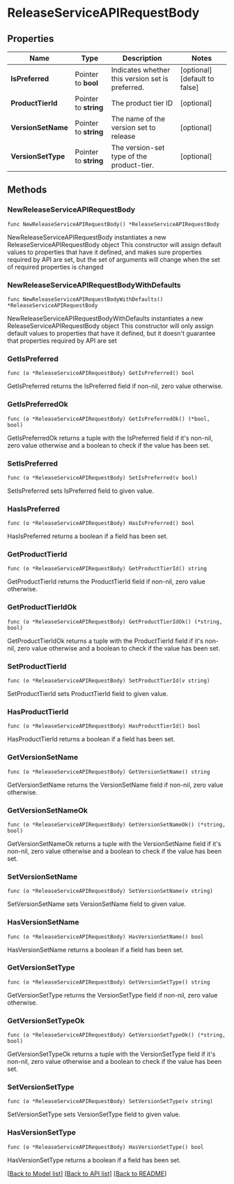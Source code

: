 # ReleaseServiceAPIRequestBody

## Properties

Name | Type | Description | Notes
------------ | ------------- | ------------- | -------------
**IsPreferred** | Pointer to **bool** | Indicates whether this version set is preferred. | [optional] [default to false]
**ProductTierId** | Pointer to **string** | The product tier ID | [optional] 
**VersionSetName** | Pointer to **string** | The name of the version set to release | [optional] 
**VersionSetType** | Pointer to **string** | The version-set type of the product-tier. | [optional] 

## Methods

### NewReleaseServiceAPIRequestBody

`func NewReleaseServiceAPIRequestBody() *ReleaseServiceAPIRequestBody`

NewReleaseServiceAPIRequestBody instantiates a new ReleaseServiceAPIRequestBody object
This constructor will assign default values to properties that have it defined,
and makes sure properties required by API are set, but the set of arguments
will change when the set of required properties is changed

### NewReleaseServiceAPIRequestBodyWithDefaults

`func NewReleaseServiceAPIRequestBodyWithDefaults() *ReleaseServiceAPIRequestBody`

NewReleaseServiceAPIRequestBodyWithDefaults instantiates a new ReleaseServiceAPIRequestBody object
This constructor will only assign default values to properties that have it defined,
but it doesn't guarantee that properties required by API are set

### GetIsPreferred

`func (o *ReleaseServiceAPIRequestBody) GetIsPreferred() bool`

GetIsPreferred returns the IsPreferred field if non-nil, zero value otherwise.

### GetIsPreferredOk

`func (o *ReleaseServiceAPIRequestBody) GetIsPreferredOk() (*bool, bool)`

GetIsPreferredOk returns a tuple with the IsPreferred field if it's non-nil, zero value otherwise
and a boolean to check if the value has been set.

### SetIsPreferred

`func (o *ReleaseServiceAPIRequestBody) SetIsPreferred(v bool)`

SetIsPreferred sets IsPreferred field to given value.

### HasIsPreferred

`func (o *ReleaseServiceAPIRequestBody) HasIsPreferred() bool`

HasIsPreferred returns a boolean if a field has been set.

### GetProductTierId

`func (o *ReleaseServiceAPIRequestBody) GetProductTierId() string`

GetProductTierId returns the ProductTierId field if non-nil, zero value otherwise.

### GetProductTierIdOk

`func (o *ReleaseServiceAPIRequestBody) GetProductTierIdOk() (*string, bool)`

GetProductTierIdOk returns a tuple with the ProductTierId field if it's non-nil, zero value otherwise
and a boolean to check if the value has been set.

### SetProductTierId

`func (o *ReleaseServiceAPIRequestBody) SetProductTierId(v string)`

SetProductTierId sets ProductTierId field to given value.

### HasProductTierId

`func (o *ReleaseServiceAPIRequestBody) HasProductTierId() bool`

HasProductTierId returns a boolean if a field has been set.

### GetVersionSetName

`func (o *ReleaseServiceAPIRequestBody) GetVersionSetName() string`

GetVersionSetName returns the VersionSetName field if non-nil, zero value otherwise.

### GetVersionSetNameOk

`func (o *ReleaseServiceAPIRequestBody) GetVersionSetNameOk() (*string, bool)`

GetVersionSetNameOk returns a tuple with the VersionSetName field if it's non-nil, zero value otherwise
and a boolean to check if the value has been set.

### SetVersionSetName

`func (o *ReleaseServiceAPIRequestBody) SetVersionSetName(v string)`

SetVersionSetName sets VersionSetName field to given value.

### HasVersionSetName

`func (o *ReleaseServiceAPIRequestBody) HasVersionSetName() bool`

HasVersionSetName returns a boolean if a field has been set.

### GetVersionSetType

`func (o *ReleaseServiceAPIRequestBody) GetVersionSetType() string`

GetVersionSetType returns the VersionSetType field if non-nil, zero value otherwise.

### GetVersionSetTypeOk

`func (o *ReleaseServiceAPIRequestBody) GetVersionSetTypeOk() (*string, bool)`

GetVersionSetTypeOk returns a tuple with the VersionSetType field if it's non-nil, zero value otherwise
and a boolean to check if the value has been set.

### SetVersionSetType

`func (o *ReleaseServiceAPIRequestBody) SetVersionSetType(v string)`

SetVersionSetType sets VersionSetType field to given value.

### HasVersionSetType

`func (o *ReleaseServiceAPIRequestBody) HasVersionSetType() bool`

HasVersionSetType returns a boolean if a field has been set.


[[Back to Model list]](../README.md#documentation-for-models) [[Back to API list]](../README.md#documentation-for-api-endpoints) [[Back to README]](../README.md)


